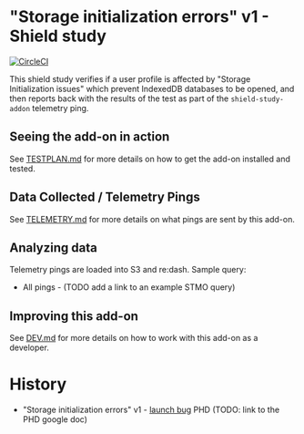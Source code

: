# "Storage initialization errors" v1 - Shield study

[![CircleCI](https://circleci.com/gh/rpl/storage-init-errors-shield-study.svg?style=svg)](https://circleci.com/gh/rpl/storage-init-errors-shield-study)

This shield study verifies if a user profile is affected by "Storage Initialization issues" which prevent IndexedDB
databases to be opened, and then reports back with the results of the test as part of the `shield-study-addon`
telemetry ping.

## Seeing the add-on in action

See [TESTPLAN.md](./docs/TESTPLAN.md) for more details on how to get the add-on installed and tested.

## Data Collected / Telemetry Pings

See [TELEMETRY.md](./docs/TELEMETRY.md) for more details on what pings are sent by this add-on.

## Analyzing data

Telemetry pings are loaded into S3 and re:dash. Sample query:

- All pings - (TODO add a link to an example STMO query)

## Improving this add-on

See [DEV.md](./docs/DEV.md) for more details on how to work with this add-on as a developer.

# History

- "Storage initialization errors" v1 - [launch bug](https://bugzilla.mozilla.org/1502111) PHD (TODO: link to the PHD google doc)
